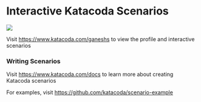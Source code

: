 # Interactive Katacoda Scenarios

[![](http://shields.katacoda.com/katacoda/ganeshs/count.svg)](https://www.katacoda.com/ganeshs "Get your profile on Katacoda.com")

Visit https://www.katacoda.com/ganeshs to view the profile and interactive scenarios

### Writing Scenarios
Visit https://www.katacoda.com/docs to learn more about creating Katacoda scenarios

For examples, visit https://github.com/katacoda/scenario-example
